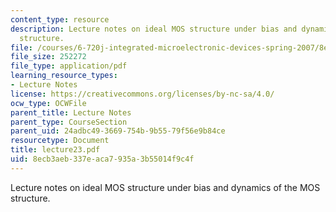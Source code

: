 ```yaml
---
content_type: resource
description: Lecture notes on ideal MOS structure under bias and dynamics of the MOS
  structure.
file: /courses/6-720j-integrated-microelectronic-devices-spring-2007/8ecb3aeb337eaca7935a3b55014f9c4f_lecture23.pdf
file_size: 252272
file_type: application/pdf
learning_resource_types:
- Lecture Notes
license: https://creativecommons.org/licenses/by-nc-sa/4.0/
ocw_type: OCWFile
parent_title: Lecture Notes
parent_type: CourseSection
parent_uid: 24adbc49-3669-754b-9b55-79f56e9b84ce
resourcetype: Document
title: lecture23.pdf
uid: 8ecb3aeb-337e-aca7-935a-3b55014f9c4f
---
```

Lecture notes on ideal MOS structure under bias and dynamics of the MOS structure.